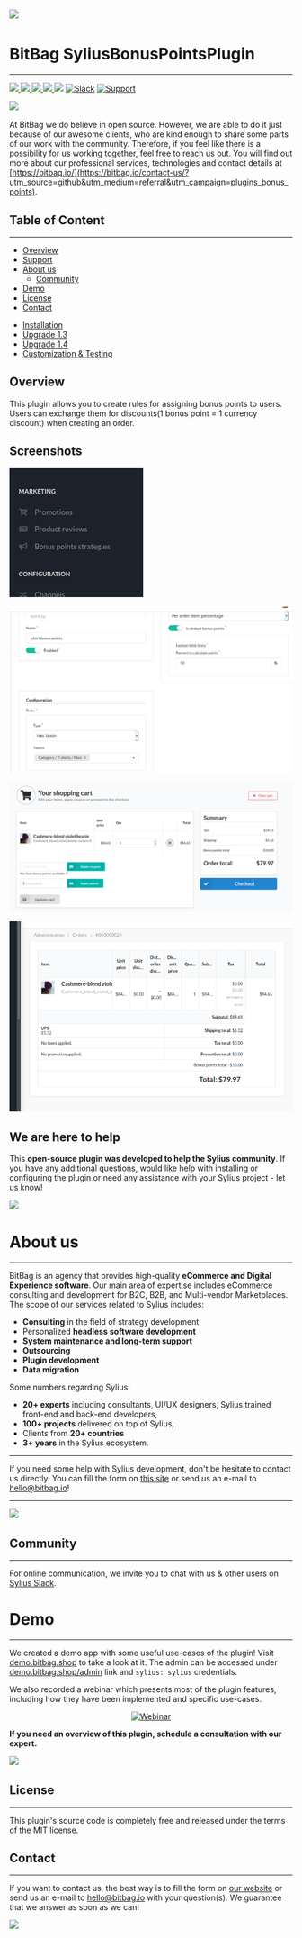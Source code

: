 # [![](https://bitbag.io/wp-content/uploads/2021/06/bonus-points.png)](https://bitbag.io/contact-us/?utm_source=github&utm_medium=referral&utm_campaign=plugins_bonus_points)

# BitBag SyliusBonusPointsPlugin

----

[![](https://img.shields.io/packagist/l/bitbag/bonus-points-plugin.svg) ](https://packagist.org/packages/bitbag/bonus-points-plugin "License") [ ![](https://img.shields.io/packagist/v/bitbag/bonus-points-plugin.svg) ](https://packagist.org/packages/bitbag/bonus-points-plugin "Version") [ ![](https://img.shields.io/travis/BitBagCommerce/SyliusBonusPointsPlugin/master.svg) ](http://travis-ci.org/BitBagCommerce/SyliusBonusPointsPlugin "Build status") [ ![](https://img.shields.io/scrutinizer/g/BitBagCommerce/SyliusBonusPointsPlugin.svg) ](https://scrutinizer-ci.com/g/BitBagCommerce/SyliusBonusPointsPlugin/ "Scrutinizer") [![](https://poser.pugx.org/bitbag/bonus-points-plugin/downloads)](https://packagist.org/packages/bitbag/bonus-points-plugin "Total Downloads") [![Slack](https://img.shields.io/badge/community%20chat-slack-FF1493.svg)](http://sylius-devs.slack.com) [![Support](https://img.shields.io/badge/support-contact%20author-blue])](https://bitbag.io/contact-us/?utm_source=github&utm_medium=referral&utm_campaign=plugins_bonus_points)

<p>
 <img src="https://sylius.com/assets/badge-approved-by-sylius.png" width="85">
</p> 

At BitBag we do believe in open source. However, we are able to do it just because of our awesome clients, who are kind enough to share some parts of our work with the community. Therefore, if you feel like there is a possibility for us working together, feel free to reach us out. You will find out more about our professional services, technologies and contact details at [https://bitbag.io/](https://bitbag.io/contact-us/?utm_source=github&utm_medium=referral&utm_campaign=plugins_bonus_points).

## Table of Content

***

* [Overview](#overview)
* [Support](#we-are-here-to-help)
* [About us](#about-us)
   * [Community](#community)
* [Demo](#demo)
* [License](#license)
* [Contact](#contact)
- [Installation](doc/installation.md)
- [Upgrade 1.3](UPGRADE-1.3.md)
- [Upgrade 1.4](UPGRADE-1.4.md)
- [Customization & Testing](doc/customization.md)

## Overview

This plugin allows you to create rules for assigning bonus points to users.<br />
Users can exchange them for discounts(1 bonus point = 1 currency discount) when creating an order.

## Screenshots

![Screenshot showing menu where bonus points rules are managed](doc/images/admin-bonus-points-strategies.png)

![Screenshot showing example of bonus points rule](doc/images/admin-bonus-points-rules.png)

![Screenshot showing customer view after discounting an order](doc/images/shop-after-discounting.png)

![Screenshot showing order shipped for free](doc/images/admin-discounted-order.png)

## We are here to help
This **open-source plugin was developed to help the Sylius community**. If you have any additional questions, would like help with installing or configuring the plugin or need any assistance with your Sylius project - let us know!

[![](https://bitbag.io/wp-content/uploads/2020/10/button-contact.png)](https://bitbag.io/contact-us/?utm_source=github&utm_medium=referral&utm_campaign=plugins_bonus_points)

# About us

---

BitBag is an agency that provides high-quality **eCommerce and Digital Experience software**. Our main area of expertise includes eCommerce consulting and development for B2C, B2B, and Multi-vendor Marketplaces.
The scope of our services related to Sylius includes:
- **Consulting** in the field of strategy development
- Personalized **headless software development**
- **System maintenance and long-term support**
- **Outsourcing**
- **Plugin development**
- **Data migration**

Some numbers regarding Sylius:
* **20+ experts** including consultants, UI/UX designers, Sylius trained front-end and back-end developers,
* **100+ projects** delivered on top of Sylius,
* Clients from  **20+ countries**
* **3+ years** in the Sylius ecosystem.

---

If you need some help with Sylius development, don't be hesitate to contact us directly. You can fill the form on [this site](https://bitbag.io/contact-us/?utm_source=github&utm_medium=referral&utm_campaign=plugins_bonus_points) or send us an e-mail to hello@bitbag.io!

---

[![](https://bitbag.io/wp-content/uploads/2020/10/badges-sylius.png)](https://bitbag.io/contact-us/?utm_source=github&utm_medium=referral&utm_campaign=plugins_bonus_points)

## Community

---- 

For online communication, we invite you to chat with us & other users on [Sylius Slack](https://sylius-devs.slack.com/).

# Demo

---

We created a demo app with some useful use-cases of the plugin! Visit [demo.bitbag.shop](https://demo.bitbag.shop) to take a look at it.
The admin can be accessed under [demo.bitbag.shop/admin](https://demo.bitbag.shop/admin) link and `sylius: sylius` credentials.

We also recorded a webinar which presents most of the plugin features, including how they have been implemented and specific use-cases.

<div align="center">

[![Webinar](https://img.youtube.com/vi/Nk8fKA48t_Y/0.jpg)](https://www.youtube.com/watch?v=Nk8fKA48t_Y)

</div>



**If you need an overview of this plugin, schedule a consultation with our expert.**

[![](https://bitbag.io/wp-content/uploads/2020/10/button_free_consulatation-1.png)](https://bitbag.io/contact-us/?utm_source=github&utm_medium=referral&utm_campaign=plugins_bonus_points)



## License

---

This plugin's source code is completely free and released under the terms of the MIT license.

[//]: # (These are reference links used in the body of this note and get stripped out when the markdown processor does its job. There is no need to format nicely because it shouldn't be seen.)

## Contact

---
If you want to contact us, the best way is to fill the form on [our website](https://bitbag.io/contact-us/?utm_source=github&utm_medium=referral&utm_campaign=plugins_bonus_points) or send us an e-mail to hello@bitbag.io with your question(s). We guarantee that we answer as soon as we can!

[![](https://bitbag.io/wp-content/uploads/2020/10/footer.png)](https://bitbag.io/contact-us/?utm_source=github&utm_medium=referral&utm_campaign=plugins_bonus_points)

